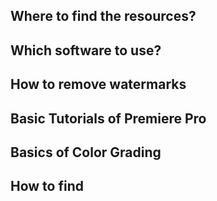 ## Where to find the resources?



## Which software to use?



## How to remove watermarks



## Basic Tutorials of Premiere Pro



## Basics of Color Grading



## How to find 